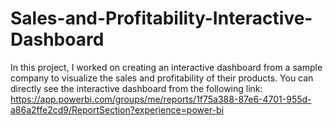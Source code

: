 # Sales-and-Profitability-Interactive-Dashboard

In this project, I worked on creating an interactive dashboard from a sample company to visualize the sales and profitability of their products. You can directly see the interactive dashboard from the following link: https://app.powerbi.com/groups/me/reports/1f75a388-87e6-4701-955d-a86a2ffe2cd9/ReportSection?experience=power-bi
